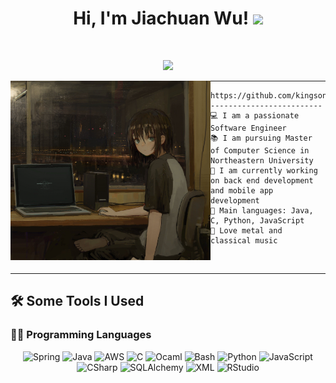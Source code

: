
<h1 align="center">
Hi, I'm Jiachuan Wu!
  <img src="https://media.giphy.com/media/hvRJCLFzcasrR4ia7z/giphy.gif" width="30"></h1>
 <!--<img src="https://komarev.com/ghpvc/?username=I-am-vishalmaurya&label=Profile%20Views&color=0e75b6&style=flat" align='right' alt="vishalmaurya" />-->
  </a> 
<br/>

<!-- Typing SVG by DenverCoder1 - https://github.com/DenverCoder1/readme-typing-svg -->
<p align="center">
  <a href="https://github.com/DenverCoder1/readme-typing-svg"><img src="https://readme-typing-svg.herokuapp.com?lines=Computer+Science+Student;Back+End+Developer;Always%20learning%20new%20things&center=true&width=380&height=45"></a>
</p>

<img align="left" src="https://github.com/I-am-vishalmaurya/I-am-vishalmaurya/blob/main/cropped_image.png" alt="Unfortunately I didn't find the author of the pic, feel to open a pull request if found" width="320" />
<hr>

```
https://github.com/kingsoneight
-------------------------
💻 I am a passionate Software Engineer
📚 I am pursuing Master of Computer Science in Northeastern University
📝 I am currently working on back end development and mobile app development
🌟 Main languages: Java, C, Python, JavaScript
🎵 Love metal and classical music
```
<br/>
<hr>





## 🛠️ Some Tools I Used

### 👨‍💻 Programming Languages

<p align="center">
    <img height=80 src="https://cdn.jsdelivr.net/gh/devicons/devicon/icons/spring/spring-original-wordmark.svg" alt="Spring" />
    <img height=80 src="https://cdn.jsdelivr.net/gh/devicons/devicon/icons/java/java-original.svg" alt="Java" />
    <img height=80 src="https://cdn.jsdelivr.net/gh/devicons/devicon/icons/amazonwebservices/amazonwebservices-original-wordmark.svg" alt="AWS" />
    <img height=80 src="https://cdn.jsdelivr.net/gh/devicons/devicon/icons/c/c-original.svg" alt="C" />
    <img height=80 src="https://cdn.jsdelivr.net/gh/devicons/devicon/icons/ocaml/ocaml-original.svg" alt="Ocaml" />
    <img height=80 src="https://cdn.jsdelivr.net/gh/devicons/devicon/icons/bash/bash-original.svg" alt="Bash" />
    <img height=80 src="https://cdn.jsdelivr.net/gh/devicons/devicon/icons/python/python-original.svg" alt="Python" />
    <img height=80 src="https://cdn.jsdelivr.net/gh/devicons/devicon/icons/javascript/javascript-original.svg" alt="JavaScript" />
    <img height=80 src="https://cdn.jsdelivr.net/gh/devicons/devicon/icons/csharp/csharp-original.svg" alt="CSharp" />
    <img height=80 src="https://cdn.jsdelivr.net/gh/devicons/devicon/icons/sqlalchemy/sqlalchemy-original.svg" alt="SQLAlchemy" />
    <img height=80 src="https://cdn.jsdelivr.net/gh/devicons/devicon/icons/xml/xml-original.svg" alt="XML" />
    <img height=80 src="https://cdn.jsdelivr.net/gh/devicons/devicon/icons/rstudio/rstudio-plain.svg" alt="RStudio" />
</p>



